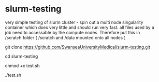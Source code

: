 # slurm-testing

very simple testing of slurm cluster - spin out a multi node singularity container which does very little and should run very fast.  all files used by a job need to accessable by the compute nodes.  Therefore put this in /scratch folder
( /scratch and /data mounted onto all nodes )

git clone https://github.com/SwanseaUniversityMedical/slurm-testing.git

cd slurm-testing

chmod +x test.sh

./test.sh
